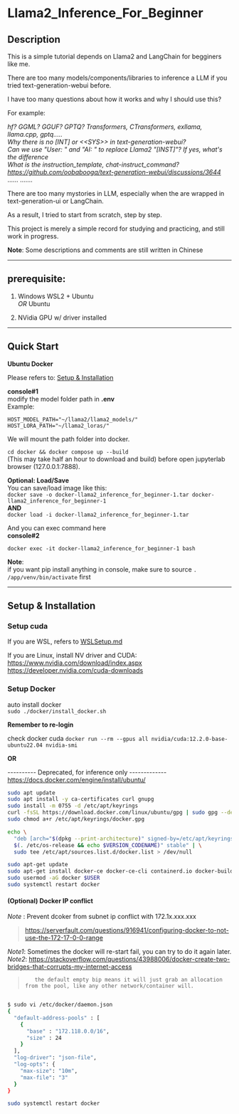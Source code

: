 # Llama2_Inference_For_Beginner

## Description
This is a simple tutorial depends on Llama2 and LangChain for begginers like me.

There are too many models/components/libraries to inference a LLM if you tried text-generation-webui before.

I have too many questions about how it works and why I should use this?

For example: 

*hf? GGML? GGUF? GPTQ? Transformers, CTransformers, exllama, llama.cpp, gptq.....*  
*Why there is no [INT] or \<\<SYS\>\> in text-generation-webui?*  
*Can we use "User: " and "AI: " to replace Llama2 "[INST]"? If yes, what's the difference*  
*What is the instruction_template, chat-instruct_command?*  
*https://github.com/oobabooga/text-generation-webui/discussions/3644*  
......
.......

There are too many mystories in LLM, especially when the are wrapped in text-generation-ui or LangChain.

As a result, I tried to start from scratch, step by step.

This project is merely a simple record for studying and practicing, and still work in progress.

**Note**: Some descriptions and comments are still written in Chinese


-----------------------------------------------------------
## prerequisite:

1. Windows WSL2 + Ubuntu  
   _OR_
   Ubuntu
  
2. NVidia GPU w/ driver installed

-----------------------------------------------------------

## Quick Start  

**Ubuntu Docker**  

Please refers to: [Setup & Installation](#setup--installation)  


**console#1**  
modify the model folder path in **.env**  
Example:
```shell
HOST_MODEL_PATH="~/llama2/llama2_models/"
HOST_LORA_PATH="~/llama2_loras/"
```
We will mount the path folder into docker.

`cd docker && docker compose up --build`  
(This may take half an hour to download and build)
before open jupyterlab browser (127.0.0.1:7888).

**Optional: Load/Save**  
You can save/load image like this:  
`docker save -o docker-llama2_inference_for_beginner-1.tar docker-llama2_inference_for_beginner-1`  
__AND__   
`docker load -i docker-llama2_inference_for_beginner-1.tar`  

And you can exec command here  
**console#2**  

`docker exec -it docker-llama2_inference_for_beginner-1 bash`  

**Note**:  
if you want pip install anything in console, make sure to source `. /app/venv/bin/activate` first  

---------------------------------------------------
## Setup & Installation

### Setup cuda
  If you are WSL, refers to [WSLSetup.md](./wsl/WSLSetup.md)

  If you are Linux, install NV driver and CUDA:  
  https://www.nvidia.com/download/index.aspx  
  https://developer.nvidia.com/cuda-downloads  


### Setup Docker

auto install docker  
`sudo ./docker/install_docker.sh`  

**Remember to re-login**

check docker cuda
`docker run --rm --gpus all nvidia/cuda:12.2.0-base-ubuntu22.04 nvidia-smi`

__OR__

---------- Deprecated, for inference only -------------  
https://docs.docker.com/engine/install/ubuntu/
```sh
sudo apt update
sudo apt install -y ca-certificates curl gnupg
sudo install -m 0755 -d /etc/apt/keyrings
curl -fsSL https://download.docker.com/linux/ubuntu/gpg | sudo gpg --dearmor -o /etc/apt/keyrings/docker.gpg
sudo chmod a+r /etc/apt/keyrings/docker.gpg

echo \
  "deb [arch="$(dpkg --print-architecture)" signed-by=/etc/apt/keyrings/docker.gpg] https://download.docker.com/linux/ubuntu "\
  $(. /etc/os-release && echo $VERSION_CODENAME)" stable" | \
  sudo tee /etc/apt/sources.list.d/docker.list > /dev/null

sudo apt-get update
sudo apt-get install docker-ce docker-ce-cli containerd.io docker-buildx-plugin docker-compose-plugin
sudo usermod -aG docker $USER
sudo systemctl restart docker
```


#### (Optional) Docker IP conflict
*Note* : Prevent dcoker from subnet ip conflict with 172.1x.xxx.xxx
> https://serverfault.com/questions/916941/configuring-docker-to-not-use-the-172-17-0-0-range

*Note1*: Sometimes the docker will re-start fail, you can try to do it again later.
*Note2*: https://stackoverflow.com/questions/43988006/docker-create-two-bridges-that-corrupts-my-internet-access
>        the default empty bip means it will just grab an allocation from the pool, like any other network/container will.
```bash

$ sudo vi /etc/docker/daemon.json
{
  "default-address-pools" : [
    {
      "base" : "172.118.0.0/16",
      "size" : 24
    }
  ],
  "log-driver": "json-file",
  "log-opts": {
    "max-size": "10m",
    "max-file": "3"
  }
}

sudo systemctl restart docker
```
